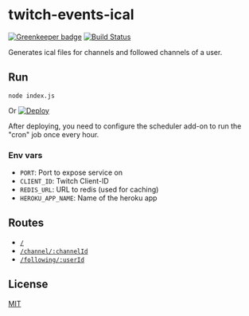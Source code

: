 # twitch-events-ical

[![Greenkeeper badge](https://badges.greenkeeper.io/freaktechnik/twitch-events-ical.svg)](https://greenkeeper.io/)
[![Build Status](https://travis-ci.com/freaktechnik/twitch-events-ical.svg?branch=master)](https://travis-ci.com/freaktechnik/twitch-events-ical)

Generates ical files for channels and followed channels of a user.

## Run

`node index.js`

Or [![Deploy](https://www.herokucdn.com/deploy/button.svg)](https://heroku.com/deploy)

After deploying, you need to configure the scheduler add-on to run the "cron" job once every hour.

### Env vars

- `PORT`: Port to expose service on
- `CLIENT_ID`: Twitch Client-ID
- `REDIS_URL`: URL to redis (used for caching)
- `HEROKU_APP_NAME`: Name of the heroku app

## Routes

- [`/`](https://twitch-events-ical.herokuapp.com)
- [`/channel/:channelId`](https://twitch-events-ical.herokuapp.com/channel/channelId)
- [`/following/:userId`](https://twitch-events-ical.herokuapp.com/following/userId)

## License

[MIT](./LICENSE)
